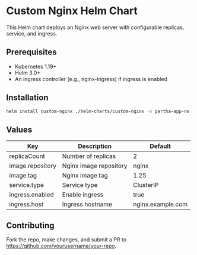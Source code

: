 # Custom Nginx Helm Chart

This Helm chart deploys an Nginx web server with configurable replicas, service, and ingress.

## Prerequisites
- Kubernetes 1.19+
- Helm 3.0+
- An ingress controller (e.g., nginx-ingress) if ingress is enabled

## Installation
```bash
helm install custom-nginx ./helm-charts/custom-nginx -n partha-app-ns
```

## Values
| Key                | Description                  | Default             |
|--------------------|------------------------------|---------------------|
| replicaCount      | Number of replicas           | 2                   |
| image.repository  | Nginx image repository       | nginx               |
| image.tag         | Nginx image tag              | 1.25                |
| service.type      | Service type                 | ClusterIP           |
| ingress.enabled   | Enable ingress               | true                |
| ingress.host      | Ingress hostname             | nginx.example.com   |

## Contributing
Fork the repo, make changes, and submit a PR to https://github.com/yourusername/your-repo.
